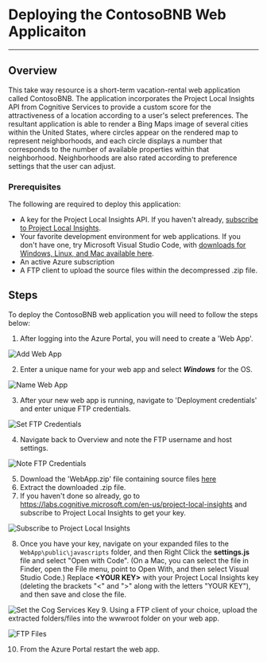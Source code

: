 <a name="AppDeployTitle"></a>
# Deploying the ContosoBNB Web Applicaiton #
---

<a name="Overview"></a>
## Overview ##

This take way resource is a short-term vacation-rental web application called ContosoBNB. The application incorporates the Project Local Insights API from Cognitive Services to provide a custom score for the attractiveness of a location according to a user's select preferences. The resultant application is able to render a Bing Maps image of several cities within the United States, where circles appear on the rendered map to represent neighborhoods, and each circle displays a number that corresponds to the number of available properties within that neighborhood. Neighborhoods are also rated according to preference settings that the user can adjust.

<a name="Prerequisites"></a>
### Prerequisites ###

The following are required to deploy this application:

- A key for the Project Local Insights API. If you haven't already, [subscribe to Project Local Insights](https://labs.cognitive.microsoft.com/en-us/project-local-insights).
- Your favorite development environment for web applications. If you don't have one, try Microsoft Visual Studio Code, with [downloads for Windows, Linux, and Mac available here](https://code.visualstudio.com/download).
- An active Azure subscription
- A FTP client to upload the source files within the decompressed .zip file. 

<a name="Steps"></a>
## Steps ##

To deploy the ContosoBNB web application you will need to follow the steps below:

1. After logging into the Azure Portal, you will need to create a 'Web App'.
  
  ![Add Web App](img/AddWebApp.png)
  
2. Enter a unique name for your web app and select ***Windows*** for the OS.  

  ![Name Web App](img/NameWebApp.png)
  
3. After your new web app is running, navigate to 'Deployment credentials' and enter unique FTP credentials.  

  ![Set FTP Credentials](img/SetCredentials.png)
  
4. Navigate back to Overview and note the FTP username and host settings.  

  ![Note FTP Credentials](img/NoteFTPCreds.png)

5. Download the 'WebApp.zip' file containing source files [here](https://redshirttour.blob.core.windows.net/webapptakeaway/WebApp.zip)
6. Extract the downloaded .zip file.
7. If you haven't done so already, go to https://labs.cognitive.microsoft.com/en-us/project-local-insights and subscribe to Project Local Insights to get your key.

  ![Subscribe to Project Local Insights](../WebAppHOL/img/Subscribe.png)

8. Once you have your key, navigate on your expanded files to the `WebApp\public\javascripts` folder, and then Right Click the **settings.js** file and select "Open with Code". (On a Mac, you can select the file in Finder, open the File menu, point to Open With, and then select Visual Studio Code.) Replace **\<YOUR KEY\>** with your Project Local Insights key (deleting the brackets "\<" and "\>" along with the letters "YOUR KEY"), and then save and close the file.

  ![Set the Cog Services Key](../WebAppHOL/img/SetCogServicesKey.png)
9. Using a FTP client of your choice, upload the extracted folders/files into the wwwroot folder on your web app.

  ![FTP Files](img/FTPFiles.png)

10. From the Azure Portal restart the web app.
